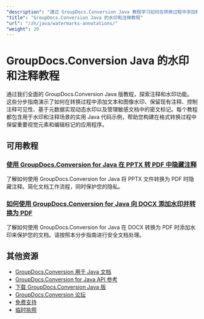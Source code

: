 ```yaml
---
"description": "通过 GroupDocs.Conversion Java 教程学习如何在转换过程中添加和管理水印以及处理文档注释。"
"title": "GroupDocs.Conversion Java 的水印和注释教程"
"url": "/zh/java/watermarks-annotations/"
"weight": 20
---
```


# GroupDocs.Conversion Java 的水印和注释教程

通过我们全面的 GroupDocs.Conversion Java 版教程，探索注释和水印功能。这些分步指南演示了如何在转换过程中添加文本和图像水印、保留现有注释、控制注释可见性、基于元数据实现动态水印以及管理敏感文档中的密文标记。每个教程都包含用于水印和注释场景的实用 Java 代码示例，帮助您构建在格式转换过程中保留重要视觉元素和编辑标记的应用程序。

## 可用教程

### [使用 GroupDocs.Conversion for Java 在 PPTX 转 PDF 中隐藏注释](./hide-comments-pptx-pdf-groupdocs-conversion-java/)
了解如何使用 GroupDocs.Conversion for Java 将 PPTX 文件转换为 PDF 时隐藏注释。简化文档工作流程，同时保护您的隐私。

### [如何使用 GroupDocs.Conversion for Java 向 DOCX 添加水印并转换为 PDF](./add-watermark-docx-pdf-groupdocs-conversion-java/)
了解如何使用 GroupDocs.Conversion for Java 在 DOCX 转换为 PDF 时添加水印来保护您的文档。请按照本分步指南进行安全文档处理。

## 其他资源

- [GroupDocs.Conversion 用于 Java 文档](https://docs.groupdocs.com/conversion/java/)
- [GroupDocs.Conversion for Java API 参考](https://reference.groupdocs.com/conversion/java/)
- [下载 GroupDocs.Conversion Java 版](https://releases.groupdocs.com/conversion/java/)
- [GroupDocs.Conversion 论坛](https://forum.groupdocs.com/c/conversion)
- [免费支持](https://forum.groupdocs.com/)
- [临时执照](https://purchase.groupdocs.com/temporary-license/)